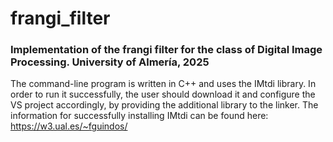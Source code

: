 # frangi_filter
### Implementation of the frangi filter for the class of Digital Image Processing. University of Almería, 2025
The command-line program is written in C++ and uses the IMtdi library.
In order to run it successfully, the user should download it and configure the VS project accordingly, by providing the additional library to the linker.
The information for successfully installing IMtdi can be found here: https://w3.ual.es/~fguindos/
